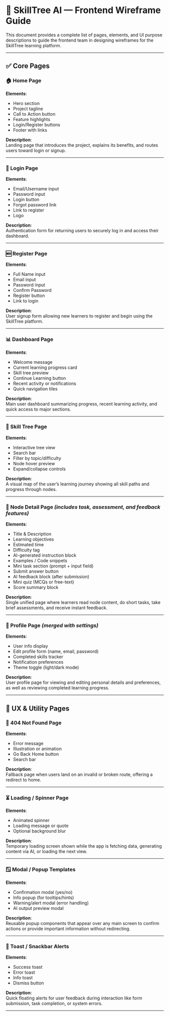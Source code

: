 # 📐 SkillTree AI — Frontend Wireframe Guide

This document provides a complete list of pages, elements, and UI purpose descriptions to guide the frontend team in designing wireframes for the SkillTree learning platform.

---

## ✅ Core Pages

### 🏠 Home Page
**Elements**:
- Hero section  
- Project tagline  
- Call to Action button  
- Feature highlights  
- Login/Register buttons  
- Footer with links  

**Description**:  
Landing page that introduces the project, explains its benefits, and routes users toward login or signup.

---

### 🔐 Login Page
**Elements**:
- Email/Username input  
- Password input  
- Login button  
- Forgot password link  
- Link to register  
- Logo  

**Description**:  
Authentication form for returning users to securely log in and access their dashboard.

---

### 🆕 Register Page
**Elements**:
- Full Name input  
- Email input  
- Password input  
- Confirm Password  
- Register button  
- Link to login  

**Description**:  
User signup form allowing new learners to register and begin using the SkillTree platform.

---

### 📊 Dashboard Page
**Elements**:
- Welcome message  
- Current learning progress card  
- Skill tree preview  
- Continue Learning button  
- Recent activity or notifications  
- Quick navigation tiles  

**Description**:  
Main user dashboard summarizing progress, recent learning activity, and quick access to major sections.

---

### 🌳 Skill Tree Page
**Elements**:
- Interactive tree view  
- Search bar  
- Filter by topic/difficulty  
- Node hover preview  
- Expand/collapse controls  

**Description**:  
A visual map of the user’s learning journey showing all skill paths and progress through nodes.

---

### 🧠 Node Detail Page *(includes task, assessment, and feedback features)*
**Elements**:
- Title & Description  
- Learning objectives  
- Estimated time  
- Difficulty tag  
- AI-generated instruction block  
- Examples / Code snippets  
- Mini task section (prompt + input field)  
- Submit answer button  
- AI feedback block (after submission)  
- Mini quiz (MCQs or free-text)  
- Score summary block  

**Description**:  
Single unified page where learners read node content, do short tasks, take brief assessments, and receive instant feedback.

---

### 👤 Profile Page *(merged with settings)*
**Elements**:
- User info display  
- Edit profile form (name, email, password)  
- Completed skills tracker  
- Notification preferences  
- Theme toggle (light/dark mode)  

**Description**:  
User profile page for viewing and editing personal details and preferences, as well as reviewing completed learning progress.

---

## 🔧 UX & Utility Pages

### 🚫 404 Not Found Page
**Elements**:
- Error message  
- Illustration or animation  
- Go Back Home button  
- Search bar  

**Description**:  
Fallback page when users land on an invalid or broken route, offering a redirect to home.

---

### ⏳ Loading / Spinner Page
**Elements**:
- Animated spinner  
- Loading message or quote  
- Optional background blur  

**Description**:  
Temporary loading screen shown while the app is fetching data, generating content via AI, or loading the next view.

---

### 🪟 Modal / Popup Templates
**Elements**:
- Confirmation modal (yes/no)  
- Info popup (for tooltips/hints)  
- Warning/alert modal (error handling)  
- AI output preview modal  

**Description**:  
Reusable popup components that appear over any main screen to confirm actions or provide important information without redirecting.

---

### 🔔 Toast / Snackbar Alerts
**Elements**:
- Success toast  
- Error toast  
- Info toast  
- Dismiss button  

**Description**:  
Quick floating alerts for user feedback during interaction like form submission, task completion, or system errors.

---
